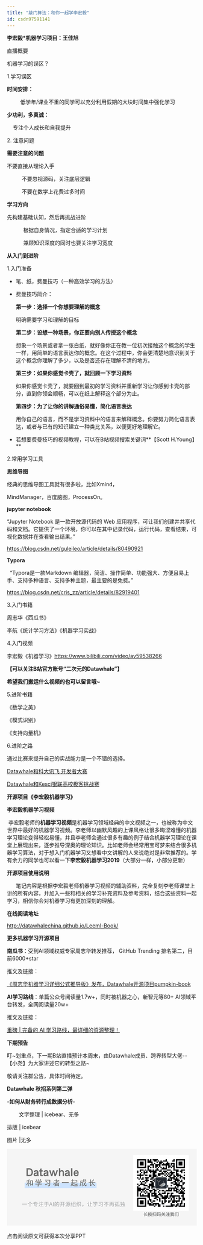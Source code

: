 ```yaml
---
title: "敲门算法：和你一起学李宏毅"
id: csdn97591141
---
```


**李宏毅*机器学习项目：王佳旭**

直播概要

机器学习的误区？

1.学习误区

**时间安排：**

         低学年/课业不重的同学可以充分利用假期的大块时间集中强化学习

**少功利，多真诚：**

    专注个人成长和自我提升

2\. 注意问题

**需要注意的问题**

不要直接从理论入手

          不要忽视源码，关注底层逻辑

          不要在数学上花费过多时间

**学习方向**

先构建基础认知，然后再挑战进阶

           根据自身情况，指定合适的学习计划

           兼顾知识深度的同时也要关注学习宽度

**从入门到进阶**

1.入门准备

*   笔、纸，费曼技巧（一种高效学习的方法）

*   费曼技巧简介：

    **第一步：选择一个你想要理解的概念**

    明确需要学习和理解的目标

    **第二步：设想一种场景，你正要向别人传授这个概念**

    想象一个场景或者拿一张白纸，就好像你正在教一位初次接触这个概念的学生一样，用简单的语言表达你的概念。在这个过程中，你会更清楚地意识到关于这个概念你理解了多少，以及是否还存在理解不清的地方。

    **第三步：如果你感觉卡壳了，就回顾一下学习资料**

    如果你感觉卡壳了，就要回到最初的学习资料并重新学习让你感到卡壳的部分，直到你领会顺畅，可以在纸上解释这个部分为止。

    **第四步：为了让你的讲解通俗易懂，简化语言表达**

    用你自己的语言，而不是学习资料中的语言来解释概念。你要努力简化语言表达，或者与已有的知识建立一种类比关系，以便更好地理解它。

*   若想要费曼技巧的视频教程，可以在B站视频搜索关键词**【Scott H.Young】**

2.常用学习工具

**思维导图** 

经典的思维导图工具就有很多啦，比如Xmind，

MindManager，百度脑图，ProcessOn。

**jupyter notebook**

“Jupyter Notebook 是一款开放源代码的 Web 应用程序，可让我们创建并共享代码和文档。它提供了一个环境，你可以在其中记录代码，运行代码，查看结果，可视化数据并在查看输出结果。”

https://blog.csdn.net/guleileo/article/details/80490921

**Typora**

  “Typora是一款Markdown 编辑器，简洁、操作简单、功能强大、方便且易上手、支持多种语言、支持多种主题，最主要的是免费。” 

https://blog.csdn.net/cris_zz/article/details/82919401

3.入门书籍

周志华《西瓜书》

李航《统计学习方法》《机器学习实战》

4.入门视频

李宏毅《机器学习》https://www.bilibili.com/video/av59538266

**【可以关注B站官方账号“二次元的Datawhale”】**

**希望我们搬运什么视频的也可以留言哦~**

5.进阶书籍

《数学之美》

《模式识别》

《支持向量机》

6.进阶之路

通过比赛来提升自己的实战能力是一个不错的选择。

[Datawhale和科大讯飞 开发者大赛](https://mp.weixin.qq.com/s?__biz=MzIyNjM2MzQyNg==&mid=2247484891&idx=1&sn=40275c2872af6d67be9f07cece99cd1b&scene=21#wechat_redirect)

[Datawhale和Kesci银联高校极客挑战赛](https://mp.weixin.qq.com/s?__biz=MzIyNjM2MzQyNg==&mid=2247484897&idx=1&sn=e7bdc01ad5c8817016269e3d384d53f5&scene=21#wechat_redirect)

**开源项目《李宏毅机器学习》**

**李宏毅机器学习视频**

 李宏毅老师的**机器学习视频**是机器学习领域经典的中文视频之一，也被称为中文世界中最好的机器学习视频。李老师以幽默风趣的上课风格让很多晦涩难懂的机器学习理论变得轻松易懂，并且李老师会通过很多有趣的例子结合机器学习理论在课堂上展现出来，逐步推导深奥的理论知识。比如老师会经常用宝可梦来结合很多机器学习算法，对于想入门机器学习又想看中文讲解的人来说绝对是非常推荐的。学有余力的同学也可以看一下**李宏毅机器学习2019**（大部分一样，小部分更新）

**开源项目使用说明**

      笔记内容是根据李宏毅老师机器学习视频的辅助资料，完全复刻李老师课堂上讲的所有内容，并加入一些和相关的学习补充资料及参考资料，结合这些资料一起学习，相信你会对机器学习有更加深刻的理解。

**在线阅读地址**

http://datawhalechina.github.io/Leeml-Book/

**更多机器学习开源项目**

**南瓜书**：受到AI领域权威专家周志华转发推荐， GitHub Trending 排名第二，目前6000+star

推文及链接：

[《周志华机器学习详细公式推导版》发布，Datawhale开源项目pumpkin-book](https://blog.csdn.net/dQCFKyQDXYm3F8rB0/article/details/89037279)

**AI学习路线**：单篇公众号阅读量1.7w+，同时被机器之心，新智元等80+ AI领域平台转发，全网阅读量20w+

推文及链接：

[重磅 | 完备的 AI 学习路线，最详细的资源整理！](https://mp.weixin.qq.com/s?__biz=MzIyNjM2MzQyNg==&mid=2247484443&idx=1&sn=7110e42ef9e95a8c16064dde5b897960&scene=21#wechat_redirect)

**下期预告**

叮~划重点，下一期B站直播预计本周末，由Datawhale成员、跨界转型大佬--【小尧】为大家讲述它的转型之路~

敬请关注群公告，具体时间待定。

**Datawhale 秋招系列第二弹**

**-如何从财务转行成数据分析-**

        文字整理 | icebear、无多

排版 | icebear

图片 |无多

![640?wx_fmt=png](../img/32c67698d8066d01f5b13f1fc3346be8.png)

点击阅读原文可获得本次分享PPT